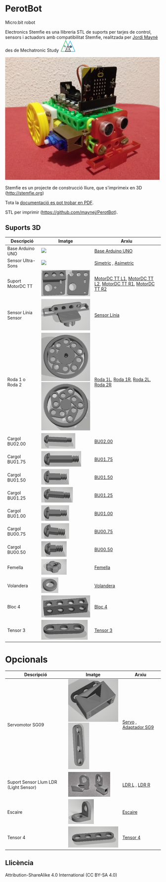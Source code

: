 # PerotBot
Micro:bit robot

Electronics Stemfie es una llibreria STL de suports per tarjes de control, sensors i actuadors amb compatibilitat Stemfie, realitzada per [Jordi Mayné](https://github.com/maynej) des de Mechatronic Study <img src="Imatges/Logo3senseFons.png" width="50" />

<img src="Imatges/PerotBot1.jpg" width="500" />

Stemfie es un projecte de construcció lliure, que s'imprimeix en 3D (http://stemfie.org) 

Tota la [documentació es pot trobar en PDF](https://github.com/maynej/PerotBot/tree/main/Doc).

STL per imprimir (https://github.com/maynej/PerotBot).

## Suports 3D
  
Descripció         | Imatge          | Arxiu         
------------- | ------------- | ------------- 
Base Arduino UNO |![](Imatges/MicrobitBaseStemfie.png) | [Base Arduino UNO](STL/MicrobitBaseStemfie.stl)
Sensor Ultra-Sons |![](Imatges/AssimetricUltraSoundSensor4_STEMFIE.png) | [Simetric](STL/AssimetricUltraSoundSensor4_STEMFIE.stl) , [Asimetric](STL/AssimetricUltraSoundSensor4_STEMFIE.stl)
Suport MotorDC TT |![](Imatges/MotorSupport.png) | [MotorDC TT L1](STL/MotorDCTT_L1_mClonSTEMFIE.stl), [MotorDC TT L2](STL/MotorDCTT_L2_mClonSTEMFIE.stl), [MotorDC TT R1](STL/MotorDCTT_R1_mClonSTEMFIE.stl), [MotorDC TT R2](STL/MotorDCTT_R2_mClonSTEMFIE.stl) 
Sensor Línia Sensor |![](Imatges/LineSensor.png) | [Sensor Línia](STL/LineSensor_mClonSTEMFIE.stl)
Roda 1 o Roda 2 |![](Imatges/Roda1.png) ![](Imatges/Roda2.png) | [Roda 1L](STL/Wheel_1L_PerotBotSTEMFIE.stl), [Roda 1R](STL/Wheel_1R_PerotBotSTEMFIE.stl), [Roda 2L](STL/Wheel_2L_PerotBotSTEMFIE.stl), [Roda 2R](STL/Wheel_2R_PerotBotSTEMFIE.stl)
Cargol BU02.00 |![](Imatges/BU02.00.png) | [BU02.00](STL/ShoulderScrewRHDRHBU02.00-SPN-SSC-0048.stl)
Cargol BU01.75 |![](Imatges/BU01.75.png) | [BU01.75](STL/ShoulderScrewRHDRHBU01.75-SPN-SSC-0047.stl)
Cargol BU01.50 |![](Imatges/BU01.00.png) | [BU01.50](STL/ShoulderScrewRHDRHBU01.50-SPN-SSC-0046.stl)
Cargol BU01.25 |![](Imatges/BU01.25.png) | [BU01.25](STL/ShoulderScrewRHDRHBU01.25-SPN-SSC-0045.stl)
Cargol BU01.00 |![](Imatges/BU01.00.png) | [BU01.00](STL/ShoulderScrewRHDRHBU01.00-SPN-SSC-0044.stl)
Cargol BU00.75 |![](Imatges/BU00.75.png) | [BU00.75](STL/ShoulderScrewRHD_RH_BU00.75-SPN-SSC-0043.stl)
Cargol BU00.50 |![](Imatges/BU00.50.png) | [BU00.50](STL/ShoulderScrewRHD_RH_BU00.50-SPN-SSC-0042.stl)
Femella |![](Imatges/Nut.png) | [Femella](STL/NutRHBU01.00x5mm-SPN-NUT-0001.stl)
Volandera |![](Imatges/Washer.png) | [Volandera](STL/NutRHBU01.00x5mm-SPN-NUT-0001.stl)
Bloc 4 |![](Imatges/Block4.jpg) | [Bloc 4](STL/beam1x1x4.stl)
Tensor 3 |![](Imatges/Brace3.png) | [Tensor 3](STL/BraceSTRERRBU03x01x00.25-SPN-BRC-0002.stl)

# Opcionals 
Descripció         | Imatge          | Arxiu
------------- | ------------- | ------------- 
Servomotor SG09 |![](Imatges/Servo3H.png)![](Imatges/ServoAdapter.png) | [Servo](STL/Servo3H_mClonSTEMFIE.stl) , [Adaptador SG9](STL/Servo9GAdapter_Stemfie.stl)
Suport Sensor Llum LDR (Light Sensor) |![](Imatges/LDR.png) | [LDR L](STL/LDRSensorL_PerotBot.stl) , [LDR R](STL/LDRSensorR_PerotBot.stl)
Escaire |![](Imatges/1L.png) | [Escaire](STL/1L.stl)
Tensor 4 |![](Imatges/Brace4.png) | [Tensor 4](STL/BraceSTRERRBU04x01x00.25-SPN-BRC-0003.stl)


## Llicència

Attribution-ShareAlike 4.0 International (CC BY-SA 4.0)
